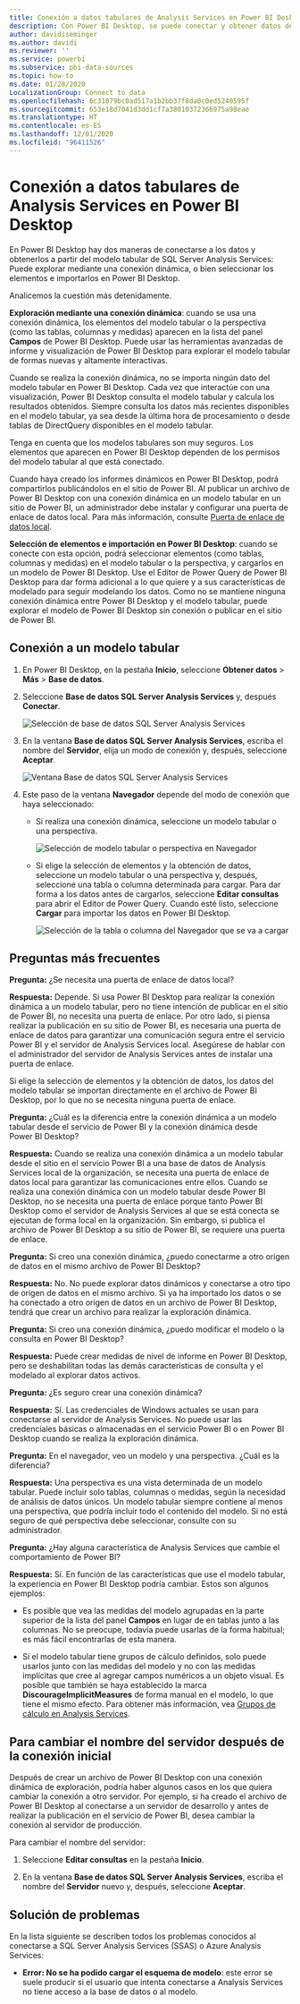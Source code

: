 ```yaml
---
title: Conexión a datos tabulares de Analysis Services en Power BI Desktop
description: Con Power BI Desktop, se puede conectar y obtener datos de los modelos tabulares de SQL Server Analysis Services mediante una conexión activa o la selección de elementos para importar en Power BI Desktop.
author: davidiseminger
ms.author: davidi
ms.reviewer: ''
ms.service: powerbi
ms.subservice: pbi-data-sources
ms.topic: how-to
ms.date: 01/28/2020
LocalizationGroup: Connect to data
ms.openlocfilehash: 6c31079bc0ad517a1b2bb37f8da0c0ed5240595f
ms.sourcegitcommit: 653e18d7041d3dd1cf7a38010372366975a98eae
ms.translationtype: HT
ms.contentlocale: es-ES
ms.lasthandoff: 12/01/2020
ms.locfileid: "96411526"
---
```

# <a name="connect-to-analysis-services-tabular-data-in-power-bi-desktop"></a>Conexión a datos tabulares de Analysis Services en Power BI Desktop
En Power BI Desktop hay dos maneras de conectarse a los datos y obtenerlos a partir del modelo tabular de SQL Server Analysis Services: Puede explorar mediante una conexión dinámica, o bien seleccionar los elementos e importarlos en Power BI Desktop.

Analicemos la cuestión más detenidamente.

**Exploración mediante una conexión dinámica**: cuando se usa una conexión dinámica, los elementos del modelo tabular o la perspectiva (como las tablas, columnas y medidas) aparecen en la lista del panel **Campos** de Power BI Desktop. Puede usar las herramientas avanzadas de informe y visualización de Power BI Desktop para explorar el modelo tabular de formas nuevas y altamente interactivas.

Cuando se realiza la conexión dinámica, no se importa ningún dato del modelo tabular en Power BI Desktop. Cada vez que interactúe con una visualización, Power BI Desktop consulta el modelo tabular y calcula los resultados obtenidos. Siempre consulta los datos más recientes disponibles en el modelo tabular, ya sea desde la última hora de procesamiento o desde tablas de DirectQuery disponibles en el modelo tabular. 

Tenga en cuenta que los modelos tabulares son muy seguros. Los elementos que aparecen en Power BI Desktop dependen de los permisos del modelo tabular al que está conectado.

Cuando haya creado los informes dinámicos en Power BI Desktop, podrá compartirlos publicándolos en el sitio de Power BI. Al publicar un archivo de Power BI Desktop con una conexión dinámica en un modelo tabular en un sitio de Power BI, un administrador debe instalar y configurar una puerta de enlace de datos local. Para más información, consulte [Puerta de enlace de datos local](service-gateway-onprem.md).

**Selección de elementos e importación en Power BI Desktop**: cuando se conecte con esta opción, podrá seleccionar elementos (como tablas, columnas y medidas) en el modelo tabular o la perspectiva, y cargarlos en un modelo de Power BI Desktop. Use el Editor de Power Query de Power BI Desktop para dar forma adicional a lo que quiere y a sus características de modelado para seguir modelando los datos. Como no se mantiene ninguna conexión dinámica entre Power BI Desktop y el modelo tabular, puede explorar el modelo de Power BI Desktop sin conexión o publicar en el sitio de Power BI.

## <a name="to-connect-to-a-tabular-model"></a>Conexión a un modelo tabular
1. En Power BI Desktop, en la pestaña **Inicio**, seleccione **Obtener datos** > **Más** > **Base de datos**.
   
1. Seleccione **Base de datos SQL Server Analysis Services** y, después **Conectar**.
   
   ![Selección de base de datos SQL Server Analysis Services](media/desktop-analysis-services-tabular-data/pbid_sqlas_getdata_as.png)
3. En la ventana **Base de datos SQL Server Analysis Services**, escriba el nombre del **Servidor**, elija un modo de conexión y, después, seleccione **Aceptar**.
   
   ![Ventana Base de datos SQL Server Analysis Services](media/desktop-analysis-services-tabular-data/pbid_sqlas_getdata_as_server.png)
4. Este paso de la ventana **Navegador** depende del modo de conexión que haya seleccionado:

   - Si realiza una conexión dinámica, seleccione un modelo tabular o una perspectiva.
  
      ![Selección de modelo tabular o perspectiva en Navegador](media/desktop-analysis-services-tabular-data/pbid_sqlas_getdata_as_live.png)
   - Si elige la selección de elementos y la obtención de datos, seleccione un modelo tabular o una perspectiva y, después, seleccione una tabla o columna determinada para cargar. Para dar forma a los datos antes de cargarlos, seleccione **Editar consultas** para abrir el Editor de Power Query. Cuando esté listo, seleccione **Cargar** para importar los datos en Power BI Desktop.

      ![Selección de la tabla o columna del Navegador que se va a cargar](media/desktop-analysis-services-tabular-data/pbid_sqlas_getdata_as_select.png)

## <a name="frequently-asked-questions"></a>Preguntas más frecuentes
**Pregunta:** ¿Se necesita una puerta de enlace de datos local?

**Respuesta:** Depende. Si usa Power BI Desktop para realizar la conexión dinámica a un modelo tabular, pero no tiene intención de publicar en el sitio de Power BI, no necesita una puerta de enlace. Por otro lado, si piensa realizar la publicación en su sitio de Power BI, es necesaria una puerta de enlace de datos para garantizar una comunicación segura entre el servicio Power BI y el servidor de Analysis Services local. Asegúrese de hablar con el administrador del servidor de Analysis Services antes de instalar una puerta de enlace.

Si elige la selección de elementos y la obtención de datos, los datos del modelo tabular se importan directamente en el archivo de Power BI Desktop, por lo que no se necesita ninguna puerta de enlace.

**Pregunta:** ¿Cuál es la diferencia entre la conexión dinámica a un modelo tabular desde el servicio de Power BI y la conexión dinámica desde Power BI Desktop?

**Respuesta:** Cuando se realiza una conexión dinámica a un modelo tabular desde el sitio en el servicio Power BI a una base de datos de Analysis Services local de la organización, se necesita una puerta de enlace de datos local para garantizar las comunicaciones entre ellos. Cuando se realiza una conexión dinámica con un modelo tabular desde Power BI Desktop, no se necesita una puerta de enlace porque tanto Power BI Desktop como el servidor de Analysis Services al que se está conecta se ejecutan de forma local en la organización. Sin embargo, si publica el archivo de Power BI Desktop a su sitio de Power BI, se requiere una puerta de enlace.

**Pregunta:** Si creo una conexión dinámica, ¿puedo conectarme a otro origen de datos en el mismo archivo de Power BI Desktop?

**Respuesta:** No. No puede explorar datos dinámicos y conectarse a otro tipo de origen de datos en el mismo archivo. Si ya ha importado los datos o se ha conectado a otro origen de datos en un archivo de Power BI Desktop, tendrá que crear un archivo para realizar la exploración dinámica.

**Pregunta:** Si creo una conexión dinámica, ¿puedo modificar el modelo o la consulta en Power BI Desktop?

**Respuesta:** Puede crear medidas de nivel de informe en Power BI Desktop, pero se deshabilitan todas las demás características de consulta y el modelado al explorar datos activos.

**Pregunta:** ¿Es seguro crear una conexión dinámica?

**Respuesta:** Sí. Las credenciales de Windows actuales se usan para conectarse al servidor de Analysis Services. No puede usar las credenciales básicas o almacenadas en el servicio Power BI o en Power BI Desktop cuando se realiza la exploración dinámica.

**Pregunta:** En el navegador, veo un modelo y una perspectiva. ¿Cuál es la diferencia?

**Respuesta:** Una perspectiva es una vista determinada de un modelo tabular. Puede incluir solo tablas, columnas o medidas, según la necesidad de análisis de datos únicos. Un modelo tabular siempre contiene al menos una perspectiva, que podría incluir todo el contenido del modelo. Si no está seguro de qué perspectiva debe seleccionar, consulte con su administrador.

**Pregunta:** ¿Hay alguna característica de Analysis Services que cambie el comportamiento de Power BI?

**Respuesta:** Sí. En función de las características que use el modelo tabular, la experiencia en Power BI Desktop podría cambiar. Estos son algunos ejemplos:
* Es posible que vea las medidas del modelo agrupadas en la parte superior de la lista del panel **Campos** en lugar de en tablas junto a las columnas. No se preocupe, todavía puede usarlas de la forma habitual; es más fácil encontrarlas de esta manera.

* Si el modelo tabular tiene grupos de cálculo definidos, solo puede usarlos junto con las medidas del modelo y no con las medidas implícitas que cree al agregar campos numéricos a un objeto visual. Es posible que también se haya establecido la marca **DiscourageImplicitMeasures** de forma manual en el modelo, lo que tiene el mismo efecto. Para obtener más información, vea [Grupos de cálculo en Analysis Services](/analysis-services/tabular-models/calculation-groups#benefits).

## <a name="to-change-the-server-name-after-initial-connection"></a>Para cambiar el nombre del servidor después de la conexión inicial
Después de crear un archivo de Power BI Desktop con una conexión dinámica de exploración, podría haber algunos casos en los que quiera cambiar la conexión a otro servidor. Por ejemplo, si ha creado el archivo de Power BI Desktop al conectarse a un servidor de desarrollo y antes de realizar la publicación en el servicio de Power BI, desea cambiar la conexión al servidor de producción.

Para cambiar el nombre del servidor:

1. Seleccione **Editar consultas** en la pestaña **Inicio**.

2. En la ventana **Base de datos SQL Server Analysis Services**, escriba el nombre del **Servidor** nuevo y, después, seleccione **Aceptar**.

   
## <a name="troubleshooting"></a>Solución de problemas 
En la lista siguiente se describen todos los problemas conocidos al conectarse a SQL Server Analysis Services (SSAS) o Azure Analysis Services: 

* **Error: No se ha podido cargar el esquema de modelo**: este error se suele producir si el usuario que intenta conectarse a Analysis Services no tiene acceso a la base de datos o al modelo.